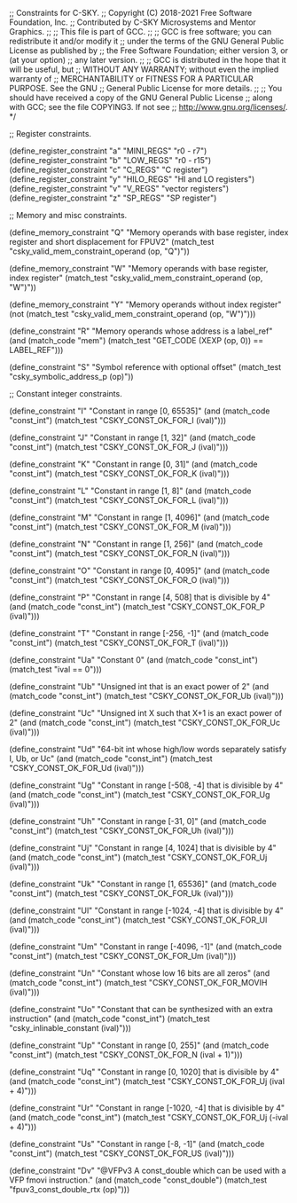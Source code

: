 ;; Constraints for C-SKY.
;; Copyright (C) 2018-2021 Free Software Foundation, Inc.
;; Contributed by C-SKY Microsystems and Mentor Graphics.
;;
;; This file is part of GCC.
;;
;; GCC is free software; you can redistribute it and/or modify it
;; under the terms of the GNU General Public License as published by
;; the Free Software Foundation; either version 3, or (at your option)
;; any later version.
;;
;; GCC is distributed in the hope that it will be useful, but
;; WITHOUT ANY WARRANTY; without even the implied warranty of
;; MERCHANTABILITY or FITNESS FOR A PARTICULAR PURPOSE.  See the GNU
;; General Public License for more details.
;;
;; You should have received a copy of the GNU General Public License
;; along with GCC; see the file COPYING3.  If not see
;; <http://www.gnu.org/licenses/>.  */

;; Register constraints.

(define_register_constraint "a" "MINI_REGS" "r0 - r7")
(define_register_constraint "b" "LOW_REGS"  "r0 - r15")
(define_register_constraint "c" "C_REGS" "C register")
(define_register_constraint "y" "HILO_REGS" "HI and LO registers")
(define_register_constraint "v" "V_REGS" "vector registers")
(define_register_constraint "z" "SP_REGS" "SP register")


;; Memory and misc constraints.

(define_memory_constraint "Q"
  "Memory operands with base register, index register and short displacement for FPUV2"
  (match_test "csky_valid_mem_constraint_operand (op, \"Q\")"))

(define_memory_constraint "W"
  "Memory operands with base register, index register"
  (match_test "csky_valid_mem_constraint_operand (op, \"W\")"))

(define_memory_constraint "Y"
  "Memory operands without index register"
  (not (match_test "csky_valid_mem_constraint_operand (op, \"W\")")))

(define_constraint "R"
  "Memory operands whose address is a label_ref"
  (and (match_code "mem")
       (match_test "GET_CODE (XEXP (op, 0)) == LABEL_REF")))

(define_constraint "S"
  "Symbol reference with optional offset"
  (match_test "csky_symbolic_address_p (op)"))


;; Constant integer constraints.

(define_constraint "I"
  "Constant in range [0, 65535]"
  (and (match_code "const_int")
       (match_test "CSKY_CONST_OK_FOR_I (ival)")))

(define_constraint "J"
  "Constant in range [1, 32]"
  (and (match_code "const_int")
       (match_test "CSKY_CONST_OK_FOR_J (ival)")))

(define_constraint "K"
  "Constant in range [0, 31]"
  (and (match_code "const_int")
       (match_test "CSKY_CONST_OK_FOR_K (ival)")))

(define_constraint "L"
  "Constant in range [1, 8]"
  (and (match_code "const_int")
       (match_test "CSKY_CONST_OK_FOR_L (ival)")))

(define_constraint "M"
  "Constant in range [1, 4096]"
  (and (match_code "const_int")
       (match_test "CSKY_CONST_OK_FOR_M (ival)")))

(define_constraint "N"
  "Constant in range [1, 256]"
  (and (match_code "const_int")
       (match_test "CSKY_CONST_OK_FOR_N (ival)")))

(define_constraint "O"
  "Constant in range [0, 4095]"
  (and (match_code "const_int")
       (match_test "CSKY_CONST_OK_FOR_O (ival)")))

(define_constraint "P"
  "Constant in range [4, 508] that is divisible by 4"
  (and (match_code "const_int")
       (match_test "CSKY_CONST_OK_FOR_P (ival)")))

(define_constraint "T"
  "Constant in range [-256, -1]"
  (and (match_code "const_int")
       (match_test "CSKY_CONST_OK_FOR_T (ival)")))

(define_constraint "Ua"
  "Constant 0"
  (and (match_code "const_int")
       (match_test "ival == 0")))

(define_constraint "Ub"
  "Unsigned int that is an exact power of 2"
  (and (match_code "const_int")
       (match_test "CSKY_CONST_OK_FOR_Ub (ival)")))

(define_constraint "Uc"
  "Unsigned int X such that X+1 is an exact power of 2"
  (and (match_code "const_int")
       (match_test "CSKY_CONST_OK_FOR_Uc (ival)")))

(define_constraint "Ud"
  "64-bit int whose high/low words separately satisfy I, Ub, or Uc"
  (and (match_code "const_int")
       (match_test "CSKY_CONST_OK_FOR_Ud (ival)")))

(define_constraint "Ug"
  "Constant in range [-508, -4] that is divisible by 4"
  (and (match_code "const_int")
       (match_test "CSKY_CONST_OK_FOR_Ug (ival)")))

(define_constraint "Uh"
  "Constant in range [-31, 0]"
  (and (match_code "const_int")
       (match_test "CSKY_CONST_OK_FOR_Uh (ival)")))

(define_constraint "Uj"
  "Constant in range [4, 1024] that is divisible by 4"
  (and (match_code "const_int")
       (match_test "CSKY_CONST_OK_FOR_Uj (ival)")))

(define_constraint "Uk"
  "Constant in range [1, 65536]"
  (and (match_code "const_int")
       (match_test "CSKY_CONST_OK_FOR_Uk (ival)")))

(define_constraint "Ul"
  "Constant in range [-1024, -4] that is divisible by 4"
  (and (match_code "const_int")
       (match_test "CSKY_CONST_OK_FOR_Ul (ival)")))

(define_constraint "Um"
  "Constant in range [-4096, -1]"
  (and (match_code "const_int")
       (match_test "CSKY_CONST_OK_FOR_Um (ival)")))

(define_constraint "Un"
  "Constant whose low 16 bits are all zeros"
  (and (match_code "const_int")
       (match_test "CSKY_CONST_OK_FOR_MOVIH (ival)")))

(define_constraint "Uo"
  "Constant that can be synthesized with an extra instruction"
  (and (match_code "const_int")
       (match_test "csky_inlinable_constant (ival)")))

(define_constraint "Up"
  "Constant in range [0, 255]"
  (and (match_code "const_int")
       (match_test "CSKY_CONST_OK_FOR_N (ival + 1)")))

(define_constraint "Uq"
  "Constant in range [0, 1020] that is divisible by 4"
  (and (match_code "const_int")
       (match_test "CSKY_CONST_OK_FOR_Uj (ival + 4)")))

(define_constraint "Ur"
  "Constant in range [-1020, -4] that is divisible by 4"
  (and (match_code "const_int")
       (match_test "CSKY_CONST_OK_FOR_Uj (-ival + 4)")))

(define_constraint "Us"
  "Constant in range [-8, -1]"
  (and (match_code "const_int")
       (match_test "CSKY_CONST_OK_FOR_US (ival)")))

(define_constraint "Dv"
 "@VFPv3
  A const_double which can be used with a VFP fmovi
  instruction."
  (and (match_code "const_double")
       (match_test "fpuv3_const_double_rtx (op)")))
